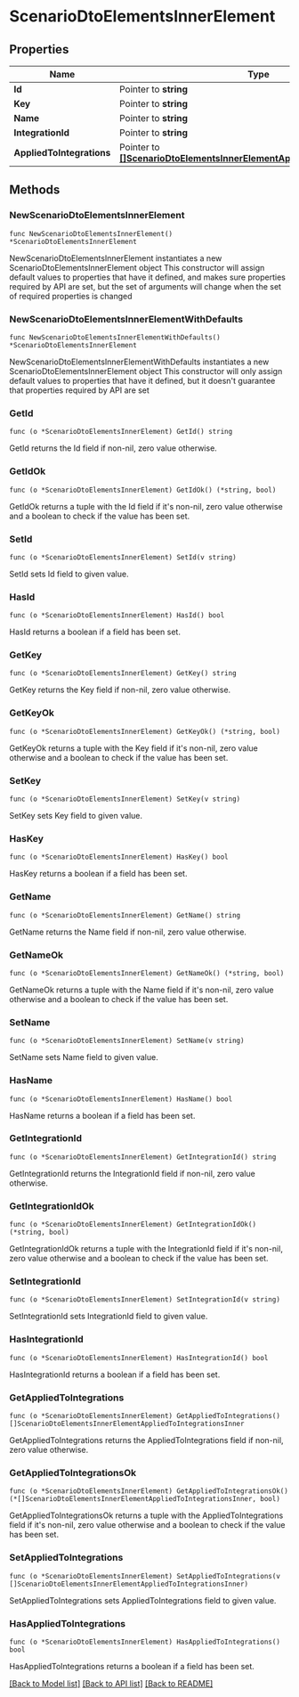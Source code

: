 # ScenarioDtoElementsInnerElement

## Properties

Name | Type | Description | Notes
------------ | ------------- | ------------- | -------------
**Id** | Pointer to **string** |  | [optional] 
**Key** | Pointer to **string** |  | [optional] 
**Name** | Pointer to **string** |  | [optional] 
**IntegrationId** | Pointer to **string** |  | [optional] 
**AppliedToIntegrations** | Pointer to [**[]ScenarioDtoElementsInnerElementAppliedToIntegrationsInner**](ScenarioDtoElementsInnerElementAppliedToIntegrationsInner.md) |  | [optional] 

## Methods

### NewScenarioDtoElementsInnerElement

`func NewScenarioDtoElementsInnerElement() *ScenarioDtoElementsInnerElement`

NewScenarioDtoElementsInnerElement instantiates a new ScenarioDtoElementsInnerElement object
This constructor will assign default values to properties that have it defined,
and makes sure properties required by API are set, but the set of arguments
will change when the set of required properties is changed

### NewScenarioDtoElementsInnerElementWithDefaults

`func NewScenarioDtoElementsInnerElementWithDefaults() *ScenarioDtoElementsInnerElement`

NewScenarioDtoElementsInnerElementWithDefaults instantiates a new ScenarioDtoElementsInnerElement object
This constructor will only assign default values to properties that have it defined,
but it doesn't guarantee that properties required by API are set

### GetId

`func (o *ScenarioDtoElementsInnerElement) GetId() string`

GetId returns the Id field if non-nil, zero value otherwise.

### GetIdOk

`func (o *ScenarioDtoElementsInnerElement) GetIdOk() (*string, bool)`

GetIdOk returns a tuple with the Id field if it's non-nil, zero value otherwise
and a boolean to check if the value has been set.

### SetId

`func (o *ScenarioDtoElementsInnerElement) SetId(v string)`

SetId sets Id field to given value.

### HasId

`func (o *ScenarioDtoElementsInnerElement) HasId() bool`

HasId returns a boolean if a field has been set.

### GetKey

`func (o *ScenarioDtoElementsInnerElement) GetKey() string`

GetKey returns the Key field if non-nil, zero value otherwise.

### GetKeyOk

`func (o *ScenarioDtoElementsInnerElement) GetKeyOk() (*string, bool)`

GetKeyOk returns a tuple with the Key field if it's non-nil, zero value otherwise
and a boolean to check if the value has been set.

### SetKey

`func (o *ScenarioDtoElementsInnerElement) SetKey(v string)`

SetKey sets Key field to given value.

### HasKey

`func (o *ScenarioDtoElementsInnerElement) HasKey() bool`

HasKey returns a boolean if a field has been set.

### GetName

`func (o *ScenarioDtoElementsInnerElement) GetName() string`

GetName returns the Name field if non-nil, zero value otherwise.

### GetNameOk

`func (o *ScenarioDtoElementsInnerElement) GetNameOk() (*string, bool)`

GetNameOk returns a tuple with the Name field if it's non-nil, zero value otherwise
and a boolean to check if the value has been set.

### SetName

`func (o *ScenarioDtoElementsInnerElement) SetName(v string)`

SetName sets Name field to given value.

### HasName

`func (o *ScenarioDtoElementsInnerElement) HasName() bool`

HasName returns a boolean if a field has been set.

### GetIntegrationId

`func (o *ScenarioDtoElementsInnerElement) GetIntegrationId() string`

GetIntegrationId returns the IntegrationId field if non-nil, zero value otherwise.

### GetIntegrationIdOk

`func (o *ScenarioDtoElementsInnerElement) GetIntegrationIdOk() (*string, bool)`

GetIntegrationIdOk returns a tuple with the IntegrationId field if it's non-nil, zero value otherwise
and a boolean to check if the value has been set.

### SetIntegrationId

`func (o *ScenarioDtoElementsInnerElement) SetIntegrationId(v string)`

SetIntegrationId sets IntegrationId field to given value.

### HasIntegrationId

`func (o *ScenarioDtoElementsInnerElement) HasIntegrationId() bool`

HasIntegrationId returns a boolean if a field has been set.

### GetAppliedToIntegrations

`func (o *ScenarioDtoElementsInnerElement) GetAppliedToIntegrations() []ScenarioDtoElementsInnerElementAppliedToIntegrationsInner`

GetAppliedToIntegrations returns the AppliedToIntegrations field if non-nil, zero value otherwise.

### GetAppliedToIntegrationsOk

`func (o *ScenarioDtoElementsInnerElement) GetAppliedToIntegrationsOk() (*[]ScenarioDtoElementsInnerElementAppliedToIntegrationsInner, bool)`

GetAppliedToIntegrationsOk returns a tuple with the AppliedToIntegrations field if it's non-nil, zero value otherwise
and a boolean to check if the value has been set.

### SetAppliedToIntegrations

`func (o *ScenarioDtoElementsInnerElement) SetAppliedToIntegrations(v []ScenarioDtoElementsInnerElementAppliedToIntegrationsInner)`

SetAppliedToIntegrations sets AppliedToIntegrations field to given value.

### HasAppliedToIntegrations

`func (o *ScenarioDtoElementsInnerElement) HasAppliedToIntegrations() bool`

HasAppliedToIntegrations returns a boolean if a field has been set.


[[Back to Model list]](../README.md#documentation-for-models) [[Back to API list]](../README.md#documentation-for-api-endpoints) [[Back to README]](../README.md)


